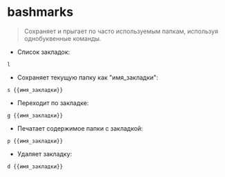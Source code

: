 # bashmarks

> Сохраняет и прыгает по часто используемым папкам, используя однобуквенные команды.

- Список закладок:

`l`

- Сохраняет текущую папку как "имя_закладки":

`s {{имя_закладки}}`

- Переходит по закладке:

`g {{имя_закладки}}`

- Печатает содержимое папки с закладкой:

`p {{имя_закладки}}`

- Удаляет закладку:

`d {{имя_закладки}}`
